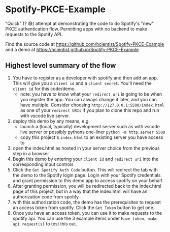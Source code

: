 # Spotify-PKCE-Example

"Quick" (? 😅) attempt at demonstrating the code to do Spotify's "new" PKCE authentication flow. Permitting apps with no backend to make requests to the Spotify API.

Find the source code at https://github.com/hcientist/Spotify-PKCE-Example and a demo at https://hcientist.github.io/Spotify-PKCE-Example

## Highest level summary of the flow

1. You have to register as a developer with spotify and then add an app. This will give you a `client id` and a `client secret`. You'll need the `client id` for this code/demo.
    * note: you have to know what your `redirect uri` is going to be when you register the app. You can always change it later, and you can have multiple. Consider choosing `http://127.0.0.1:5500/index.html` as one of your `redirect URIs` if you plan to clone this repo and run with vscode live server.
1. deploy this demo by any means, e.g.
    * launch a (local, typically) development server such as with vscode live server or possibly pythons one-liner `python -m http.server 5500`
    * copy this project's `index.html` to an existing server you have access to
1. open the index.html as hosted in your server choice from the previous step in a browser
1. Begin this demo by entering your `client id` and `redirect uri` into the corresponding input controls
1. Click the `Get Spotify Auth Code` button. This will redirect the tab with the demo to the Spotify login page. Login with your Spotify credentials. and grant permission to this demo app to access spotify on your behalf.
1. After granting permission, you will be redirected back to the index.html page of this project, but in a way that the index.html will have an authorization code from spotify
1. with this authorization code, the demo has the prerequisites to request an access token from spotify. Click the `Get Token` button to get one.
1. Once you have an access token, you can use it to make requests to the spotify api. You can use the 3 example items under `Have token, make api request(s)` to test this out.
